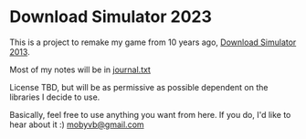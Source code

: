 # Download Simulator 2023

This is a project to remake my game from 10 years ago, [Download Simulator 2013](https://github.com/mobyvb/ludum-dare-27).

Most of my notes will be in [journal.txt](./journal.txt)

License TBD, but will be as permissive as possible dependent on the libraries I decide to use.

Basically, feel free to use anything you want from here. If you do, I'd like to hear about it :) mobyvb@gmail.com
